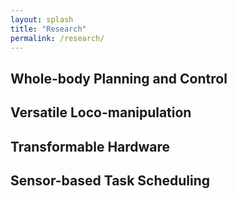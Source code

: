 ```yaml
---
layout: splash
title: "Research"
permalink: /research/
---
```


## Whole-body Planning and Control

## Versatile Loco-manipulation

## Transformable Hardware

## Sensor-based Task Scheduling
